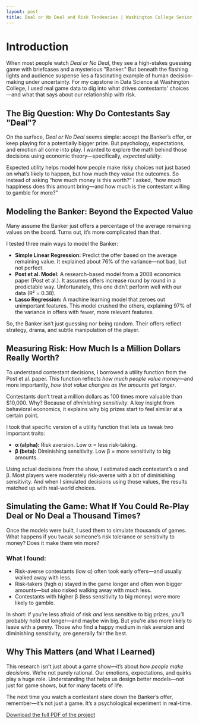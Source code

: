 ```yaml
---
layout: post
title: Deal or No Deal and Risk Tendencies | Washington College Senior Capstone Experience
---
```




# Introduction

When most people watch *Deal or No Deal*, they see a high-stakes guessing game with briefcases and a mysterious "Banker." But beneath the flashing lights and audience suspense lies a fascinating example of human decision-making under uncertainty. For my capstone in Data Science at Washington College, I used real game data to dig into what drives contestants' choices—and what that says about our relationship with risk.

## The Big Question: Why Do Contestants Say "Deal"?

On the surface, *Deal or No Deal* seems simple: accept the Banker’s offer, or keep playing for a potentially bigger prize. But psychology, expectations, and emotion all come into play. I wanted to explore the math behind those decisions using economic theory—specifically, *expected utility*.

Expected utility helps model how people make risky choices not just based on what’s likely to happen, but how much they *value* the outcomes. So instead of asking “how much money is this worth?” I asked, “how much happiness does this amount bring—and how much is the contestant willing to gamble for more?”

## Modeling the Banker: Beyond the Expected Value

Many assume the Banker just offers a percentage of the average remaining values on the board. Turns out, it’s more complicated than that.

I tested three main ways to model the Banker:

- **Simple Linear Regression:** Predict the offer based on the average remaining value. It explained about 76% of the variance—not bad, but not perfect.
- **Post et al. Model:** A research-based model from a 2008 economics paper (Post et al.). It assumes offers increase round by round in a predictable way. Unfortunately, this one didn’t perform well with our data (R² = 0.38).
- **Lasso Regression:** A machine learning model that zeroes out unimportant features. This model crushed the others, explaining 97% of the variance in offers with fewer, more relevant features.

So, the Banker isn’t just guessing nor being random. Their offers reflect strategy, drama, and subtle manipulation of the player.

## Measuring Risk: How Much Is a Million Dollars Really Worth?

To understand contestant decisions, I borrowed a utility function from the Post et al. paper. This function reflects *how much people value money*—and more importantly, *how that value changes as the amounts get larger*.

Contestants don’t treat a million dollars as 100 times more valuable than $10,000. Why? Because of *diminishing sensitivity*. A key insight from behavioral economics, it explains why big prizes start to feel similar at a certain point.

I took that specific version of a utility function that lets us tweak two important traits:

- **α (alpha):** Risk aversion. Low α = less risk-taking.
- **β (beta):** Diminishing sensitivity. Low β = more sensitivity to big amounts.

Using actual decisions from the show, I estimated each contestant’s α and β. Most players were moderately risk-averse with a bit of diminishing sensitivity. And when I simulated decisions using those values, the results matched up with real-world choices.

## Simulating the Game: What If You Could Re-Play Deal or No Deal a Thousand Times?

Once the models were built, I used them to simulate thousands of games. What happens if you tweak someone’s risk tolerance or sensitivity to money? Does it make them win more?

### What I found:

- Risk-averse contestants (low α) often took early offers—and usually walked away with less.
- Risk-takers (high α) stayed in the game longer and often won bigger amounts—but also risked walking away with much less.
- Contestants with higher β (less sensitivity to big money) were more likely to gamble.

In short: if you’re less afraid of risk *and* less sensitive to big prizes, you’ll probably hold out longer—and maybe win big. But you're also more likely to leave with a penny. Those who find a happy medium in risk aversion and diminishing sensitivity, are generally fair the best.

## Why This Matters (and What I Learned)

This research isn’t just about a game show—it’s about *how people make decisions*. We’re not purely rational. Our emotions, expectations, and quirks play a huge role. Understanding that helps us design better models—not just for game shows, but for many facets of life.

The next time you watch a contestant stare down the Banker’s offer, remember—it’s not just a game. It’s a psychological experiment in real-time.

[Download the full PDF of the project](https://drive.google.com/file/d/1by2N6bmTArpsq5RAbd1ViSAIEM3c-Eux/view?usp=sharing)
